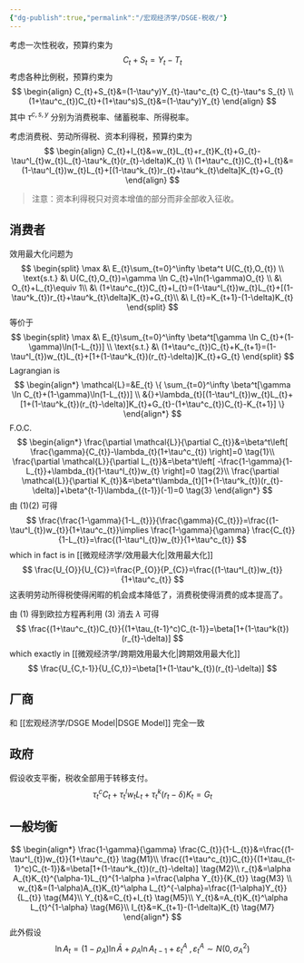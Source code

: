 ```yaml
---
{"dg-publish":true,"permalink":"/宏观经济学/DSGE-税收/"}
---
```


考虑一次性税收，预算约束为
$$
C_t+S_t=Y_t-T_t
$$
考虑各种比例税，预算约束为
$$
\begin{align}
C_{t}+S_{t}&=(1-\tau^y)Y_{t}-\tau^c_{t} C_{t}-\tau^s S_{t} \\
(1+\tau^c_{t})C_{t}+(1+\tau^s)S_{t}&=(1-\tau^y)Y_{t}
\end{align}
$$
其中 $\tau^{c,s,y}$ 分别为消费税率、储蓄税率、所得税率。

考虑消费税、劳动所得税、资本利得税，预算约束为
$$
\begin{align}
C_{t}+I_{t}&=w_{t}L_{t}+r_{t}K_{t}+G_{t}-\tau^l_{t}w_{t}L_{t}-\tau^k_{t}(r_{t}-\delta)K_{t} \\
(1+\tau^c_{t})C_{t}+I_{t}&=(1-\tau^l_{t})w_{t}L_{t}+[(1-\tau^k_{t})r_{t}+\tau^k_{t}\delta]K_{t}+G_{t}
\end{align}
$$
> 注意：资本利得税只对资本增值的部分而非全部收入征收。

## 消费者

效用最大化问题为
$$
\begin{split}
\max &\ E_{t}\sum_{t=0}^\infty \beta^t U(C_{t},O_{t}) \\
\text{s.t.} &\ U(C_{t},O_{t})=\gamma \ln C_{t}+\ln(1-\gamma)O_{t} \\
&\ O_{t}+L_{t}\equiv 1\\
&\ (1+\tau^c_{t})C_{t}+I_{t}=(1-\tau^l_{t})w_{t}L_{t}+[(1-\tau^k_{t})r_{t}+\tau^k_{t}\delta]K_{t}+G_{t}\\
&\ I_{t}=K_{t+1}-(1-\delta)K_{t}
\end{split}
$$
等价于
$$
\begin{split}
\max &\ E_{t}\sum_{t=0}^\infty \beta^t[\gamma \ln C_{t}+(1-\gamma)\ln(1-L_{t})] \\
\text{s.t.} &\ (1+\tau^c_{t})C_{t}+K_{t+1}=(1-\tau^l_{t})w_{t}L_{t}+[1+(1-\tau^k_{t})(r_{t}-\delta)]K_{t}+G_{t}
\end{split}
$$
Lagrangian is
$$
\begin{align*}
\mathcal{L}=&E_{t} \{ \sum_{t=0}^\infty \beta^t[\gamma \ln C_{t}+(1-\gamma)\ln(1-L_{t})] \\
&{}+\lambda_{t}[(1-\tau^l_{t})w_{t}L_{t}+[1+(1-\tau^k_{t})(r_{t}-\delta)]K_{t}+G_{t}-(1+\tau^c_{t})C_{t}-K_{t+1}] \}
\end{align*}
$$
F.O.C.
$$
\begin{align*}
\frac{\partial \mathcal{L}}{\partial C_{t}}&=\beta^t\left[ \frac{\gamma}{C_{t}}-\lambda_{t}(1+\tau^c_{t}) \right]=0 \tag{1}\\
\frac{\partial \mathcal{L}}{\partial L_{t}}&=\beta^t\left[ -\frac{1-\gamma}{1-L_{t}}+\lambda_{t}(1-\tau^l_{t})w_{t} \right]=0 \tag{2}\\
\frac{\partial \mathcal{L}}{\partial K_{t}}&=\beta^t\lambda_{t}[1+(1-\tau^k_{t})(r_{t}-\delta)]+\beta^{t-1}\lambda_{{t-1}}(-1)=0 \tag{3}
\end{align*}
$$
由 $(1)(2)$ 可得
$$
\frac{\frac{1-\gamma}{1-L_{t}}}{\frac{\gamma}{C_{t}}}=\frac{(1-\tau^l_{t})w_{t}}{1+\tau^c_{t}}\implies \frac{1-\gamma}{\gamma} \frac{C_{t}}{1-L_{t}}=\frac{(1-\tau^l_{t})w_{t}}{1+\tau^c_{t}}
$$
which in fact is in [[微观经济学/效用最大化\|效用最大化]]
$$
\frac{U_{O}}{U_{C}}=\frac{P_{O}}{P_{C}}=\frac{(1-\tau^l_{t})w_{t}}{1+\tau^c_{t}}
$$
这表明劳动所得税使得闲暇的机会成本降低了，消费税使得消费的成本提高了。

由 $(1)$ 得到欧拉方程再利用 $(3)$ 消去 $\lambda$ 可得
$$
\frac{(1+\tau^c_{t})C_{t}}{(1+\tau_{t-1}^c)C_{t-1}}=\beta[1+(1-\tau^k{t})(r_{t}-\delta)]
$$
which exactly in [[微观经济学/跨期效用最大化\|跨期效用最大化]]
$$
\frac{U_{C,t-1}}{U_{C,t}}=\beta[1+(1-\tau^k_{t})(r_{t}-\delta)]
$$
## 厂商

和 [[宏观经济学/DSGE Model\|DSGE Model]] 完全一致

## 政府

假设收支平衡，税收全部用于转移支付。
$$
\tau^c_{t}C_{t}+\tau^l_{t}w_{t}L_{t}+\tau^k_{t}(r_{t}-\delta)K_{t}=G_{t}
$$
## 一般均衡

$$
\begin{align*}
\frac{1-\gamma}{\gamma} \frac{C_{t}}{1-L_{t}}&=\frac{(1-\tau^l_{t})w_{t}}{1+\tau^c_{t}} \tag{M1}\\
\frac{(1+\tau^c_{t})C_{t}}{(1+\tau_{t-1}^c)C_{t-1}}&=\beta[1+(1-\tau^k_{t})(r_{t}-\delta)] \tag{M2}\\
r_{t}&=\alpha A_{t}K_{t}^{\alpha-1}L_{t}^{1-\alpha }=\frac{\alpha Y_{t}}{K_{t}} \tag{M3} \\
w_{t}&=(1-\alpha)A_{t}K_{t}^\alpha L_{t}^{-\alpha}=\frac{(1-\alpha)Y_{t}}{L_{t}} \tag{M4}\\
Y_{t}&=C_{t}+I_{t} \tag{M5}\\
Y_{t}&=A_{t}K_{t}^\alpha L_{t}^{1-\alpha} \tag{M6}\\
I_{t}&=K_{t+1}-(1-\delta)K_{t} \tag{M7}
\end{align*}
$$
此外假设
$$
\ln A_{t}=(1-\rho_{A})\ln \bar{A}+\rho_{A}\ln A_{t-1}+\varepsilon_{t}^A\ ,\varepsilon_{t}^A\sim N(0,\sigma_{A}^{2})
$$


